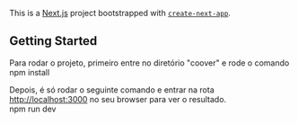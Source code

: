 This is a [Next.js](https://nextjs.org/) project bootstrapped with [`create-next-app`](https://github.com/vercel/next.js/tree/canary/packages/create-next-app).

## Getting Started
Para rodar o projeto, primeiro entre no diretório "coover" e rode o comando
<br/>
npm install

Depois, é só rodar o seguinte comando e entrar na rota [http://localhost:3000](http://localhost:3000) no seu browser para ver o resultado.
<br/>
npm run dev
